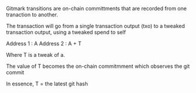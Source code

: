 Gitmark transitions are on-chain committments that are recorded from one tranaction to another.

The transaction will go from a single transaction output (txo) to a tweaked transaction output, using a tweaked spend to self

Address 1 : A
Address 2 : A + T

Where T is a tweak of a.

The value of T becomes the on-chain commitmment which observes the git commit

In essence, T = the latest git hash
